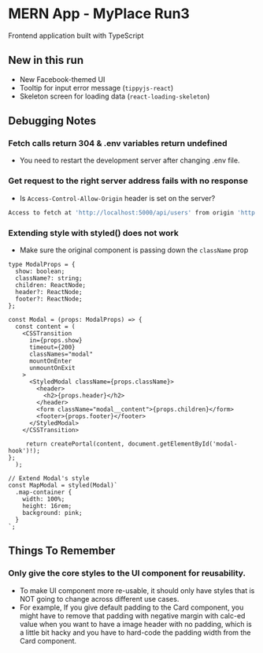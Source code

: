# MERN App - MyPlace Run3

Frontend application built with TypeScript

## New in this run

- New Facebook-themed UI
- Tooltip for input error message (`tippyjs-react`)
- Skeleton screen for loading data (`react-loading-skeleton`)

## Debugging Notes

### Fetch calls return 304 & .env variables return undefined

- You need to restart the development server after changing .env file.

### Get request to the right server address fails with no response

- Is `Access-Control-Allow-Origin` header is set on the server?

```bash
Access to fetch at 'http://localhost:5000/api/users' from origin 'http://localhost:3000' has been blocked by CORS policy: No 'Access-Control-Allow-Origin' header is present on the requested resource. If an opaque response serves your needs, set the requests mode to 'no-cors' to fetch the resource with CORS disabled.
```

### Extending style with styled() does not work

- Make sure the original component is passing down the `className` prop

```tsx
type ModalProps = {
  show: boolean;
  className?: string;
  children: ReactNode;
  header?: ReactNode;
  footer?: ReactNode;
};

const Modal = (props: ModalProps) => {
  const content = (
    <CSSTransition
      in={props.show}
      timeout={200}
      classNames="modal"
      mountOnEnter
      unmountOnExit
    >
      <StyledModal className={props.className}>
        <header>
          <h2>{props.header}</h2>
        </header>
        <form className="modal__content">{props.children}</form>
        <footer>{props.footer}</footer>
      </StyledModal>
    </CSSTransition>

     return createPortal(content, document.getElementById('modal-hook')!);
};
  );

// Extend Modal's style
const MapModal = styled(Modal)`
  .map-container {
    width: 100%;
    height: 16rem;
    background: pink;
  }
`;
```

## Things To Remember

### Only give the core styles to the UI component for reusability.

- To make UI component more re-usable, it should only have styles that is NOT going to change across different use cases.
- For example, If you give default padding to the Card component, you might have to remove that padding with negative margin with calc-ed value when you want to have a image header with no padding, which is a little bit hacky and you have to hard-code the padding width from the Card component.
